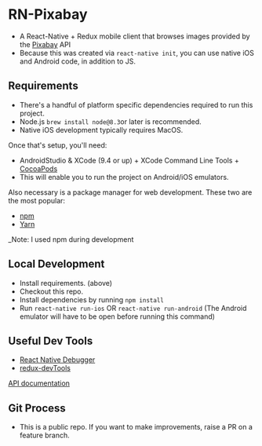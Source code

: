 # RN-Pixabay
- A React-Native + Redux mobile client that browses images provided by the [Pixabay](https://pixabay.com/) API
- Because this was created via `react-native init`, you can use native iOS and Android code, in addition to JS.

## Requirements
- There's a handful of platform specific dependencies required to run this project.
- Node.js `brew install node@8.3`or later is recommended.
- Native iOS development typically requires MacOS.

Once that's setup, you'll need:
- AndroidStudio & XCode (9.4 or up) + XCode Command Line Tools + [CocoaPods](https://cocoapods.org/)
- This will enable you to run the project on Android/iOS emulators.

Also necessary is a package manager for web development. These two are the most popular:
- [npm](https://www.npmjs.com/) 
- [Yarn](https://yarnpkg.com/)

_Note: I used npm during development

## Local Development
- Install requirements. (above)
- Checkout this repo.
- Install dependencies by running `npm install`
- Run `react-native run-ios` OR `react-native run-android` (The Android emulator will have to be open before running this command)

## Useful Dev Tools
- [React Native Debugger](https://github.com/jhen0409/react-native-debugger) 
- [redux-devTools](https://chrome.google.com/webstore/detail/redux-devtools/lmhkpmbekcpmknklioeibfkpmmfibljd?hl=en)

[API documentation](https://pixabay.com/api/docs/)

## Git Process

- This is a public repo. If you want to make improvements, raise a PR on a feature branch.
